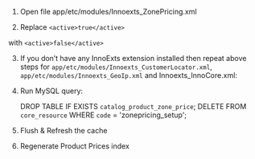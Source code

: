 1. Open file app/etc/modules/Innoexts_ZonePricing.xml

2. Replace
```<active>true</active>```

with
```<active>false</active>```

3. If you don’t have any InnoExts extension installed then repeat above steps for `app/etc/modules/Innoexts_CustomerLocator.xml`, `app/etc/modules/Innoexts_GeoIp.xml` and Innoexts_InnoCore.xml:

4. Run MySQL query:

	DROP TABLE IF EXISTS `catalog_product_zone_price`;
	DELETE FROM `core_resource` WHERE `code` = 'zonepricing_setup';

5. Flush & Refresh the cache

6. Regenerate Product Prices index

